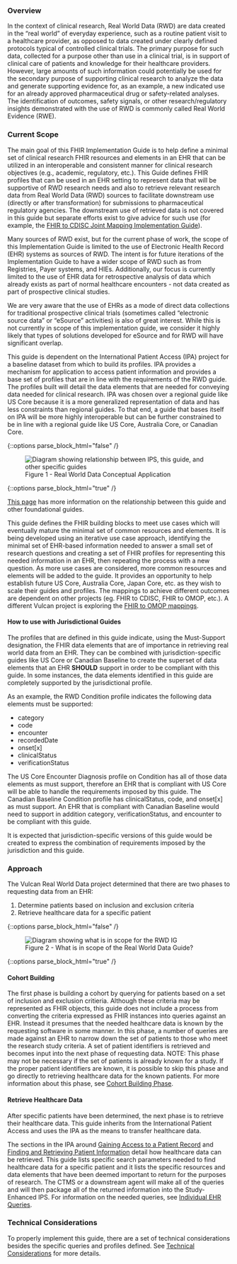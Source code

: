 ### Overview
In the context of clinical research, Real World Data (RWD) are data created in the “real world” of everyday experience, such as a routine patient visit to a healthcare provider, as opposed to data created under clearly defined protocols typical of controlled clinical trials. The primary purpose for such data, collected for a purpose other than use in a clinical trial, is in support of clinical care of patients and knowledge for their healthcare providers. However, large amounts of such information could potentially be used for the secondary purpose of supporting clinical research to analyze the data and generate supporting evidence for, as an example, a new indicated use for an already approved pharmaceutical drug or safety-related analyses.  The identification of outcomes, safety signals, or other research/regulatory insights demonstrated with the use of RWD is commonly called Real World Evidence (RWE). 

### Current Scope
The main goal of this FHIR Implementation Guide is to help define a minimal set of clinical research FHIR resources and elements in an EHR that can be utilized in an interoperable and consistent manner for clinical research objectives (e.g., academic, regulatory, etc.). This Guide defines FHIR profiles that can be used in an EHR setting to represent data that will be supportive of RWD research needs and also to retrieve relevant research data from Real World Data (RWD) sources to facilitate downstream use (directly or after transformation) for submissions to pharmaceutical regulatory agencies.  The downstream use of retrieved data is not covered in this guide but separate efforts exist to give advice for such use (for example, the [FHIR to CDISC Joint Mapping Implementation Guide](http://hl7.org/fhir/uv/cdisc-mapping/)).

Many sources of RWD exist, but for the current phase of work, the scope of this Implementation Guide is limited to the use of Electronic Health Record (EHR) systems as sources of RWD. The intent is for future iterations of the Implementation Guide to have a wider scope of RWD such as from Registries, Payer systems, and HIEs.  Additionally, our focus is currently limited to the use of EHR data for retrospective analysis of data which already exists as part of normal healthcare encounters - not data created as part of prospective clinical studies.

We are very aware that the use of EHRs as a mode of direct data collections for traditional prospective clinical trials (sometimes called “electronic source data” or “eSource” activities) is also of great interest. While this is not currently in scope of this implementation guide, we consider it highly likely that types of solutions developed for eSource and for RWD will have significant overlap.

This guide is dependent on the International Patient Access (IPA) project for a baseline dataset from which to build its profiles. IPA provides a mechanism for application to access patient information and provides a base set of profiles that are in line with the requirements of the RWD guide.  The profiles built will detail the data elements that are needed for conveying data needed for clinical research.  IPA was chosen over a regional guide like US Core because it is a more generalized representation of data and has less constraints than regional guides.  To that end, a guide that bases itself on IPA will be more highly interoperable but can be further constrained to be in line with a regional guide like US Core, Australia Core, or Canadian Core.

{::options parse_block_html="false" /}
<figure>
  <img style="padding-top:0;padding-bottom:0px" src="rwd_conceptual_application.png" alt="Diagram showing relationship between IPS, this guide, and other specific guides"/>
  <figcaption>Figure 1 - Real World Data Conceptual Application</figcaption>
</figure>
{::options parse_block_html="true" /}

[This page](references.html) has more information on the relationship between this guide and other foundational guides.

This guide defines the FHIR building blocks to meet use cases which will eventually mature the minimal set of common resources and elements.  It is being developed using an iterative use case approach, identifying the minimal set of EHR-based information needed to answer a small set of research questions and creating a set of FHIR profiles for representing this needed information in an EHR, then repeating the process with a new question.  As more use cases are considered, more common resources and elements will be added to the guide.  It provides an opportunity to help establish future US Core, Australia Core, Japan Core, etc. as they wish to scale their guides and profiles.  The mappings to achieve different outcomes are dependent on other projects (eg. FHIR to CDISC, FHIR to OMOP, etc.).  A different Vulcan project is exploring the [FHIR to OMOP mappings](https://confluence.hl7.org/display/VA/FHIR+to+OMOP).

#### How to use with Jurisdictional Guides
The profiles that are defined in this guide indicate, using the Must-Support designation, the FHIR data elements that are of importance in retrieving real world data from an EHR.  They can be combined with jurisdiction-specific guides like US Core or Canadian Baseline to create the superset of data elements that an EHR **SHOULD** support in order to be compliant with this guide.  In some instances, the data elements identified in this guide are completely supported by the jurisdictional profile.

As an example, the RWD Condition profile indicates the following data elements must be supported:

* category
* code
* encounter
* recordedDate
* onset[x]
* clinicalStatus
* verificationStatus

The US Core Encounter Diagnosis profile on Condition has all of those data elements as must support, therefore an EHR that is compliant with US Core will be able to handle the requirements imposed by this guide.  The Canadian Baseline Condition profile has clinicalStatus, code, and onset[x] as must support.  An EHR that is compliant with Canadian Baseline would need to support in addition category, verificationStatus, and encounter to be compliant with this guide.

It is expected that jurisdiction-specific versions of this guide would be created to express the combination of requirements imposed by the jurisdiction and this guide.


### Approach
The Vulcan Real World Data project determined that there are two phases to requesting data from an EHR:

1. Determine patients based on inclusion and exclusion criteria
2. Retrieve healthcare data for a specific patient 

{::options parse_block_html="false" /}
<figure>
  <img style="padding-top:0;padding-bottom:0px" src="rwd_in_scope.png" alt="Diagram showing what is in scope for the RWD IG"/>
  <figcaption>Figure 2 - What is in scope of the Real World Data Guide?</figcaption>
</figure>
{::options parse_block_html="true" /}


#### Cohort Building
The first phase is building a cohort by querying for patients based on a set of inclusion and exclusion critieria.  Although these criteria may be represented as FHIR objects, this guide does not include a process from converting the criteria expressed as FHIR instances into queries against an EHR.  Instead it presumes that the needed healthcare data is known by the requesting software in some manner.  In this phase, a number of queries are made against an EHR to narrow down the set of patients to those who meet the research study criteria.  A set of patient identifiers is retrieved and becomes input into the next phase of requesting data.  NOTE: This phase may not be necessary if the set of patients is already known for a study.  If the proper patient identifiers are known, it is possible to skip this phase and go directly to retrieving healthcare data for the known patients.  For more information about this phase, see [Cohort Building Phase](patients.html).

#### Retrieve Healthcare Data
After specific patients have been determined, the next phase is to retrieve their healthcare data.  This guide inherits from the International Patient Access and uses the IPA as the means to transfer healthcare data.

The sections in the IPA around [Gaining Access to a Patient Record](http://hl7.org/fhir/uv/ipa/access.html) and [Finding and Retrieving Patient Information](http://hl7.org/fhir/uv/ipa/fetching.html) detail how healthcare data can be retrieved.  This guide lists specific search parameters needed to find healthcare data for a specific patient and it lists the specific resources and data elements that have been deemed important to return for the purposes of research.  The CTMS or a downstream agent will make all of the queries and will then package all of the returned information into the Study-Enhanced IPS.  For information on the needed queries, see [Individual EHR Queries](healthdata.html).

### Technical Considerations
To properly implement this guide, there are a set of technical considerations besides the specific queries and profiles defined.  See [Technical Considerations](technical.html) for more details.
